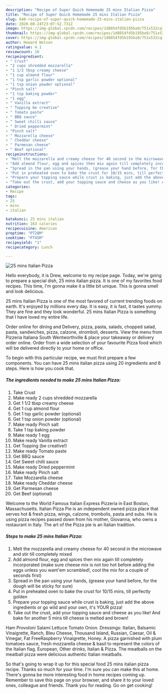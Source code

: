```yaml
---
description: "Recipe of Super Quick Homemade 25 mins Italian Pizza"
title: "Recipe of Super Quick Homemade 25 mins Italian Pizza"
slug: 640-recipe-of-super-quick-homemade-25-mins-italian-pizza
date: 2020-08-24T23:07:52.731Z
image: https://img-global.cpcdn.com/recipes/1d8854fd5b195ba9/751x532cq70/25-mins-italian-pizza-recipe-main-photo.jpg
thumbnail: https://img-global.cpcdn.com/recipes/1d8854fd5b195ba9/751x532cq70/25-mins-italian-pizza-recipe-main-photo.jpg
cover: https://img-global.cpcdn.com/recipes/1d8854fd5b195ba9/751x532cq70/25-mins-italian-pizza-recipe-main-photo.jpg
author: Howard Watson
ratingvalue: 4.1
reviewcount: 10
recipeingredient:
- " Crust"
- "2 cups shredded mozzarella"
- "1 1/2 tbsp creamy cheese"
- "1 cup almond flour"
- "1 tsp garlic powder optional"
- "1 tsp onion powder optional"
- "Pinch salt"
- "1 tsp baking powder"
- "1 egg"
- " Vanilla extract"
- " Topping be creative"
- " Tomato paste"
- " BBQ sauce"
- " Sweet chilli sauce"
- " Dried peppermint"
- "Pinch salt"
- " Mozzarella cheese"
- " Cheddar cheese"
- " Parmesan cheese"
- " Beef optional"
recipeinstructions:
- "Melt the mozzarella and creamy cheese for 40 second in the microwave and stir till completely mixed"
- "Add almond flour, egg and spices then mix again till completely incorporated (make sure cheese mix is not too hot before adding the eggs unless you want&#39;em scrambled!, cool the mix for a couple of seconds first)"
- "Spread in the pan using your hands, (grease your hand before, for the dough will be sticky for sure)"
- "Put in preheated oven to bake the crust for 10/15 mins, till perfectly golden"
- "Prepare your topping sauce while crust is baking, just add the above ingredients or go wild and your own, it&#39;s YOUR pizza!"
- "Take out the crust, add your topping sauce and cheese as you like! And bake for another 5 mins till cheese is melted and brown!"
categories:
- Recipe
tags:
- 25
- mins
- italian

katakunci: 25 mins italian 
nutrition: 163 calories
recipecuisine: American
preptime: "PT28M"
cooktime: "PT45M"
recipeyield: "1"
recipecategory: Lunch

---
```



![25 mins Italian Pizza](https://img-global.cpcdn.com/recipes/1d8854fd5b195ba9/751x532cq70/25-mins-italian-pizza-recipe-main-photo.jpg)

Hello everybody, it is Drew, welcome to my recipe page. Today, we're going to prepare a special dish, 25 mins italian pizza. It is one of my favorites food recipes. This time, I'm gonna make it a little bit unique. This is gonna smell and look delicious.

25 mins Italian Pizza is one of the most favored of current trending foods on earth. It's enjoyed by millions every day. It is easy, it is fast, it tastes yummy. They are fine and they look wonderful. 25 mins Italian Pizza is something that I have loved my entire life.

Order online for dining and Delivery, pizza, pasta, salads, chopped salad, pasta, sandwiches, pizza, calzone, stromboli, desserts. View the menu from Pizzeria Italiana South Wentworthville &amp; place your takeaway or delivery order online. Order from a wide selection of your favourite Pizza food which will be delivered directly to your home or office.


To begin with this particular recipe, we must first prepare a few components. You can have 25 mins italian pizza using 20 ingredients and 6 steps. Here is how you cook that.

<!--inarticleads1-->

##### The ingredients needed to make 25 mins Italian Pizza:

1. Take  Crust
1. Make ready 2 cups shredded mozzarella
1. Get 1 1/2 tbsp creamy cheese
1. Get 1 cup almond flour
1. Get 1 tsp garlic powder (optional)
1. Get 1 tsp onion powder (optional)
1. Make ready Pinch salt
1. Take 1 tsp baking powder
1. Make ready 1 egg
1. Make ready  Vanilla extract
1. Get  Topping (be creative!)
1. Make ready  Tomato paste
1. Get  BBQ sauce
1. Get  Sweet chilli sauce
1. Make ready  Dried peppermint
1. Make ready Pinch salt
1. Take  Mozzarella cheese
1. Make ready  Cheddar cheese
1. Get  Parmesan cheese
1. Get  Beef (optional)


Welcome to the World Famous Italian Express Pizzeria in East Boston, Massachusetts. Italian Pizza Pie is an independent owned pizza place that serves hot &amp; fresh pizza, wings, calzone, trombolis, pasta and subs. He is using pizza recipes passed down from his mother, Giovanna, who owns a restaurant in Italy. The art of the Pizza pie is an Italian tradition. 

<!--inarticleads2-->

##### Steps to make 25 mins Italian Pizza:

1. Melt the mozzarella and creamy cheese for 40 second in the microwave and stir till completely mixed
1. Add almond flour, egg and spices then mix again till completely incorporated (make sure cheese mix is not too hot before adding the eggs unless you want&#39;em scrambled!, cool the mix for a couple of seconds first)
1. Spread in the pan using your hands, (grease your hand before, for the dough will be sticky for sure)
1. Put in preheated oven to bake the crust for 10/15 mins, till perfectly golden
1. Prepare your topping sauce while crust is baking, just add the above ingredients or go wild and your own, it&#39;s YOUR pizza!
1. Take out the crust, add your topping sauce and cheese as you like! And bake for another 5 mins till cheese is melted and brown!


Ham Provoloni Salami Lettuce Tomato Onion. Dressings: Italian, Balsamic Vinaigrette, Ranch, Bleu Cheese, Thousand Island, Russian, Caesar, Oil &amp; Vinegar, Fat FreeRaspberry Vinaigrette, Honey. A pizza garnished with plum tomatoes sauce, fresh mozzarella cheese &amp; basil to represent the colors of the Italian flag. European, Other drinks, Italian &amp; Pizza. The meatballs on the meatball pizza were delicious authentic Italian meatballs. 

So that's going to wrap it up for this special food 25 mins italian pizza recipe. Thanks so much for your time. I'm sure you can make this at home. There's gonna be more interesting food in home recipes coming up. Remember to save this page on your browser, and share it to your loved ones, colleague and friends. Thank you for reading. Go on get cooking!
